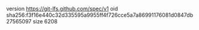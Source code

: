 version https://git-lfs.github.com/spec/v1
oid sha256:f3f16e440c32d335595a9955ff4f726cce5a7a86991176081d0847db27565097
size 6208
